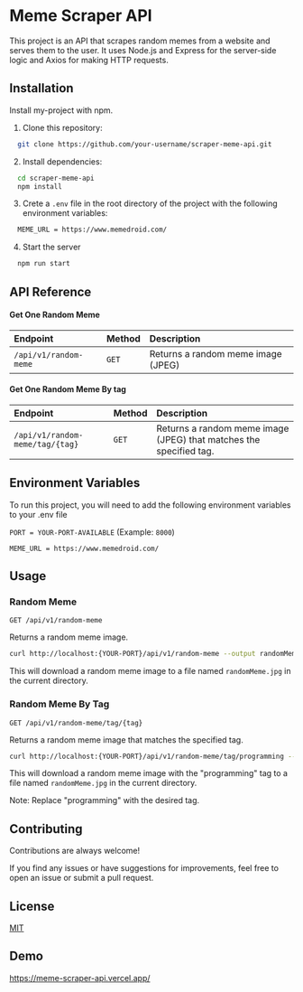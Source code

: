 # Meme Scraper API

This project is an API that scrapes random memes from a website and serves them to the user. It uses Node.js and Express for the server-side logic and Axios for making HTTP requests.

## Installation

Install my-project with npm.

1. Clone this repository:

```bash
  git clone https://github.com/your-username/scraper-meme-api.git

```

2. Install dependencies:

```bash
  cd scraper-meme-api
  npm install
```

3. Crete a `.env` file in the root directory of the project with the following environment variables:

```bash
  MEME_URL = https://www.memedroid.com/
```

4. Start the server

```bash
  npm run start
```

## API Reference

#### Get One Random Meme

| Endpoint              | Method | Description                        |
| :-------------------- | :----- | :--------------------------------- |
| `/api/v1/random-meme` | `GET`  | Returns a random meme image (JPEG) |

#### Get One Random Meme By tag

| Endpoint                        | Method | Description                                                        |
| :------------------------------ | :----- | :----------------------------------------------------------------- |
| `/api/v1/random-meme/tag/{tag}` | `GET`  | Returns a random meme image (JPEG) that matches the specified tag. |

## Environment Variables

To run this project, you will need to add the following environment variables to your .env file

`PORT = YOUR-PORT-AVAILABLE` (Example: `8000`)

`MEME_URL = https://www.memedroid.com/`

## Usage

### Random Meme

`GET /api/v1/random-meme`

Returns a random meme image.

```bash
curl http://localhost:{YOUR-PORT}/api/v1/random-meme --output randomMeme.jpg

```

This will download a random meme image to a file named `randomMeme.jpg` in the current directory.

### Random Meme By Tag

`GET /api/v1/random-meme/tag/{tag}`

Returns a random meme image that matches the specified tag.

```bash
curl http://localhost:{YOUR-PORT}/api/v1/random-meme/tag/programming --output randomMeme.jpg

```

This will download a random meme image with the "programming" tag to a file named `randomMeme.jpg` in the current directory.

Note: Replace "programming" with the desired tag.

## Contributing

Contributions are always welcome!

If you find any issues or have suggestions for improvements, feel free to open an issue or submit a pull request.

## License

[MIT](https://github.com/bramireza/Meme-Scraper-API/blob/main/LICENSE)

## Demo

https://meme-scraper-api.vercel.app/
